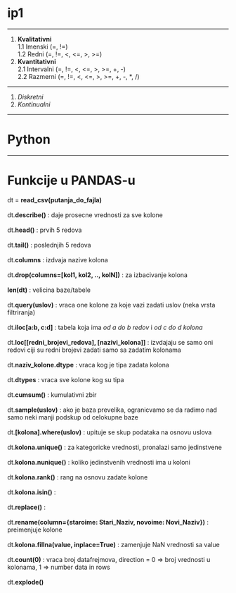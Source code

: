 # ip1
---------
1. **Kvalitativni** <br>
  1.1 Imenski (=, !=) <br>
  1.2 Redni (=, !=, <, <=, >, >=) <br>
 2. **Kvantitativni** <br>
  2.1 Intervalni (=, !=, <, <=, >, >=, +, -) <br>
  2.2 Razmerni (=, !=, <, <=, >, >=, +, -, *, /) <br>
  
-------------------------------
1. *Diskretni*
2. *Kontinualni*



---------
# Python
--------------------------
# Funkcije u PANDAS-u
dt = **read_csv(putanja_do_fajla)** <br><br>
dt.**describe()**  :  daje prosecne vrednosti za sve kolone <br><br>
dt.**head()**   :   prvih 5 redova <br><br>
dt.**tail()**   :   poslednjih 5 redova <br><br>
dt.**columns**   : izdvaja nazive kolona <br><br>
dt.**drop(columns=[kol1, kol2, .., kolN])**  :   za izbacivanje kolona <br><br>
**len(**dt**)**   :  velicina baze/tabele <br><br>
dt.**query(uslov)**   :   vraca one kolone za koje vazi zadati uslov (neka vrsta filtriranja) <br><br>
dt.**iloc[a:b, c:d]**   :   tabela koja ima *od a do b redov* i *od c do d kolona* <br><br>
dt.**loc[[redni_brojevi_redova], [nazivi_kolona]]**   : izvdajaju se samo oni redovi ciji su redni brojevi zadati samo sa zadatim kolonama <br><br>
dt.**naziv_kolone.dtype**   :   vraca kog je tipa zadata kolona <br><br>
dt.**dtypes**   : vraca sve kolone kog su tipa<br><br>
dt.**cumsum()** : kumulativni zbir<br><br>
dt.**sample(uslov)**    : ako je baza prevelika, ogranicvamo se da radimo nad samo neki manji podskup od celokupne baze <br><br>
dt.**[kolona].where(uslov)**  :  upituje se skup podataka na osnovu uslova <br><br>
dt.**kolona.unique()**   :  za kategoricke vrednosti, pronalazi samo jedinstvene <br><br>
dt.**kolona.nunique()**   : koliko jedinstvenih vrednosti ima u koloni <br><br>
dt.**kolona.rank()**    :   rang na osnovu zadate kolone <br><br>
dt.**kolona.isin()**    : <br>  <br>
dt.**replace()**  :   <br><br>
dt.**rename(column={staroime: Stari_Naziv, novoime: Novi_Naziv})**  : preimenjuje kolone <br><br>
dt.**kolona.fillna(value, inplace=True)** : zamenjuje NaN vrednosti sa value <br><br>
dt.**count(0)**    : vraca broj datafrejmova, direction = 0 => broj vrednosti u kolonama, 1 => number data in rows <br><br>
dt.**explode()** <br><br>

